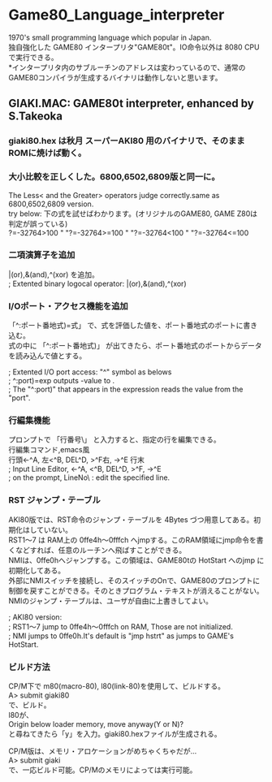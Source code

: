 # Game80_Language_interpreter
1970's small programming language which popular in Japan.  
独自強化した GAME80 インタープリタ"GAME80t"。IO命令以外は 8080 CPUで実行できる。  
*インタープリタ内のサブルーチンのアドレスは変わっているので、通常のGAME80コンパイラが生成するバイナリは動作しないと思います。  

## GIAKI.MAC: GAME80t interpreter, enhanced by S.Takeoka
### giaki80.hex は秋月 スーパーAKI80 用のバイナリで、そのままROMに焼けば動く。 

### 大小比較を正しくした。6800,6502,6809版と同一に。  
The Less< and the Greater> operators judge correctly.same as 6800,6502,6809 version.  
   try below: 下の式を試せばわかります。(オリジナルのGAME80, GAME Z80は判定が誤っている)  
    ?=-32764>100 " "?=-32764>=100 " "?=-32764<100 " "?=-32764<=100  

### 二項演算子を追加  
 |(or),&(and),^(xor) を追加。  
; Extented binary logocal operator: |(or),&(and),^(xor)  

### I/Oポート・アクセス機能を追加  
   「^:ポート番地式)=式」   で、式を評価した値を、ポート番地式のポートに書き込む。  
   式の中に 「^:ポート番地式)」 が出てきたら、ポート番地式のポートからデータを読み込んで値とする。  

; Extented I/O port access: "^" symbol as belows  
;     ^:port)=exp  outputs <exp>-value to <port>.  
;    The "^:port)" that appears in the expression reads the value from the "port".  

### 行編集機能
 プロンプトで 「行番号\」  と入力すると、指定の行を編集できる。  
  行編集コマンド,emacs風  
     行頭<-^A,  左<^B, DEL^D, >^F右, ->^E 行末  
; Input Line Editor, <-^A, <^B, DEL^D, >^F, ->^E  
; on the prompt, LineNo\ : edit the specified line.  

### RST ジャンプ・テーブル
AKI80版では、RST命令のジャンプ・テーブルを 4Bytes づつ用意してある。初期化はしていない。  
 RST1〜7 は RAM上の 0ffe4h〜0fffch へjmpする。このRAM領域にjmp命令を書くなどすれば、任意のルーチンへ飛ばすことができる。  
 NMIは、0ffe0hへジャンプする。この領域は、GAME80tの HotStart へのjmp に初期化してある。  
    外部にNMIスイッチを接続し、そのスイッチのOnで、GAME80のプロンプトに制御を戻すことができる。そのときプログラム・テキストが消えることがない。  
    NMIのジャンプ・テーブルは、ユーザが自由に上書きしてよい。  

; AKI80 version:  
; RST1〜7 jump to 0ffe4h〜0fffch on RAM, Those are not initialized.  
; NMI jumps to 0ffe0h.It's default is "jmp hstrt" as jumps to GAME's HotStart.  

### ビルド方法
  CP/M下で m80(macro-80), l80(link-80)を使用して、ビルドする。  
     A> submit giaki80  
  で、ビルド。  
  l80が、  
   Origin below loader memory, move anyway(Y or N)?  
  と尋ねてきたら「y」を入力。giaki80.hexファイルが生成される。  

  CP/M版は、メモリ・アロケーションがめちゃくちゃだが…  
     A> submit giaki  
  で、一応ビルド可能。CP/Mのメモリによっては実行可能。    
